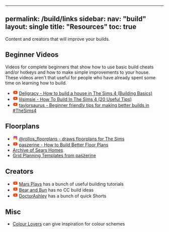   ---
permalink: /build/links
sidebar:
  nav: "build"
layout: single
title: "Resources"
toc: true
---

Content and creators that will improve your builds.

## Beginner Videos
Videos for complete beginners that show how to use basic build cheats and/or hotkeys and how to make simple improvements to your house. These videos aren't that useful for people who have already spent some time on learning how to build. 

* ![img](/assets/img/emoji/yt.png) [Deligracy - How to build a house in The Sims 4 (Building Basics)](https://www.youtube.com/watch?v=LWy9lxL_Gi0)
* ![img](/assets/img/emoji/yt.png) [lilsimsie - How To Build In The Sims 4 (20 Useful Tips)](https://www.youtube.com/watch?v=olNT9Vmiglc)
* ![img](/assets/img/emoji/yt.png) [taylorsaurus - Beginner friendly tips for making better builds in #TheSims4](https://www.youtube.com/watch?v=9h3mobtIKf0&ab_channel=taylorsaurus)

## Floorplans
* ![img](/assets/img/emoji/ig.png) [@rollos_floorplans - draws floorplans for The Sims](https://www.instagram.com/rollos_floorplans/?hl=en) 
* ![img](/assets/img/emoji/yt.png) [paszerine - How to Build Better Floor Plans](https://www.youtube.com/watch?v=LPiM8xzzom0)
* [Archive of Sears Homes](http://www.searsarchives.com/homes/byimage.htm)
* [Grid Planning Templates from paszerine](https://ko-fi.com/post/Grid-Planning-Templates-for-Sims-4-Builders-U7U67HJRA)

## Creators
* ![img](/assets/img/emoji/yt.png) [Mars Plays](https://www.youtube.com/@marsplays4853) has a bunch of useful building tutorials  
* ![img](/assets/img/emoji/yt.png) [Bear and Bun](https://www.youtube.com/@BearandBun/videos) has no CC build ideas
* ![img](/assets/img/emoji/yt.png) [DoctorAshley](https://www.youtube.com/@DoctorAshley) has a bunch of quick Shorts

## Misc
* [Colour Lovers](https://www.colourlovers.com/) can give inspiration for colour schemes